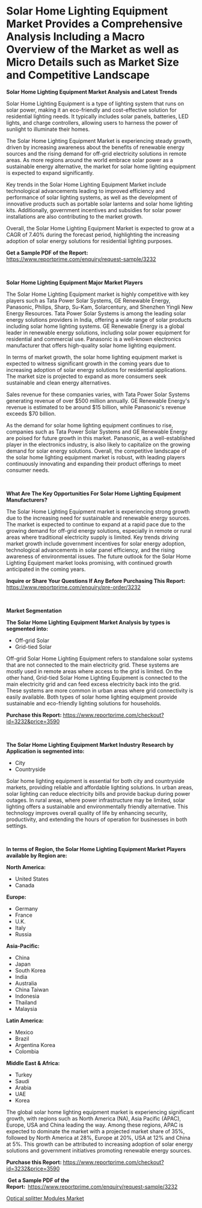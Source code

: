 <p><h1>Solar Home Lighting Equipment Market Provides a Comprehensive Analysis Including a Macro Overview of the Market as well as Micro Details such as Market Size and Competitive Landscape</h1></p><p><strong>Solar Home Lighting Equipment Market Analysis and Latest Trends</strong></p>
<p><p>Solar Home Lighting Equipment is a type of lighting system that runs on solar power, making it an eco-friendly and cost-effective solution for residential lighting needs. It typically includes solar panels, batteries, LED lights, and charge controllers, allowing users to harness the power of sunlight to illuminate their homes.</p><p>The Solar Home Lighting Equipment Market is experiencing steady growth, driven by increasing awareness about the benefits of renewable energy sources and the rising demand for off-grid electricity solutions in remote areas. As more regions around the world embrace solar power as a sustainable energy alternative, the market for solar home lighting equipment is expected to expand significantly.</p><p>Key trends in the Solar Home Lighting Equipment Market include technological advancements leading to improved efficiency and performance of solar lighting systems, as well as the development of innovative products such as portable solar lanterns and solar home lighting kits. Additionally, government incentives and subsidies for solar power installations are also contributing to the market growth.</p><p>Overall, the Solar Home Lighting Equipment Market is expected to grow at a CAGR of 7.40% during the forecast period, highlighting the increasing adoption of solar energy solutions for residential lighting purposes.</p></p>
<p><strong>Get a Sample PDF of the Report:&nbsp;</strong> <a href="https://www.reportprime.com/enquiry/request-sample/3232">https://www.reportprime.com/enquiry/request-sample/3232</a></p>
<p>&nbsp;</p>
<p><strong>Solar Home Lighting Equipment Major Market Players</strong></p>
<p><p>The Solar Home Lighting Equipment market is highly competitive with key players such as Tata Power Solar Systems, GE Renewable Energy, Panasonic, Philips, Sharp, Su-Kam, Solarcentury, and Shenzhen Yingli New Energy Resources. Tata Power Solar Systems is among the leading solar energy solutions providers in India, offering a wide range of solar products including solar home lighting systems. GE Renewable Energy is a global leader in renewable energy solutions, including solar power equipment for residential and commercial use. Panasonic is a well-known electronics manufacturer that offers high-quality solar home lighting equipment. </p><p>In terms of market growth, the solar home lighting equipment market is expected to witness significant growth in the coming years due to increasing adoption of solar energy solutions for residential applications. The market size is projected to expand as more consumers seek sustainable and clean energy alternatives. </p><p>Sales revenue for these companies varies, with Tata Power Solar Systems generating revenue of over $500 million annually. GE Renewable Energy's revenue is estimated to be around $15 billion, while Panasonic's revenue exceeds $70 billion. </p><p>As the demand for solar home lighting equipment continues to rise, companies such as Tata Power Solar Systems and GE Renewable Energy are poised for future growth in this market. Panasonic, as a well-established player in the electronics industry, is also likely to capitalize on the growing demand for solar energy solutions. Overall, the competitive landscape of the solar home lighting equipment market is robust, with leading players continuously innovating and expanding their product offerings to meet consumer needs.</p></p>
<p>&nbsp;</p>
<p><strong>What Are The Key Opportunities For Solar Home Lighting Equipment Manufacturers?</strong></p>
<p><p>The Solar Home Lighting Equipment market is experiencing strong growth due to the increasing need for sustainable and renewable energy sources. The market is expected to continue to expand at a rapid pace due to the growing demand for off-grid energy solutions, especially in remote or rural areas where traditional electricity supply is limited. Key trends driving market growth include government incentives for solar energy adoption, technological advancements in solar panel efficiency, and the rising awareness of environmental issues. The future outlook for the Solar Home Lighting Equipment market looks promising, with continued growth anticipated in the coming years.</p></p>
<p><strong>Inquire or Share Your Questions If Any Before Purchasing This Report:</strong> <a href="https://www.reportprime.com/enquiry/pre-order/3232">https://www.reportprime.com/enquiry/pre-order/3232</a></p>
<p>&nbsp;</p>
<p><strong>Market Segmentation</strong></p>
<p><strong>The Solar Home Lighting Equipment Market Analysis by types is segmented into:</strong></p>
<p><ul><li>Off-grid Solar</li><li>Grid-tied Solar</li></ul></p>
<p><p>Off-grid Solar Home Lighting Equipment refers to standalone solar systems that are not connected to the main electricity grid. These systems are mostly used in remote areas where access to the grid is limited. On the other hand, Grid-tied Solar Home Lighting Equipment is connected to the main electricity grid and can feed excess electricity back into the grid. These systems are more common in urban areas where grid connectivity is easily available. Both types of solar home lighting equipment provide sustainable and eco-friendly lighting solutions for households.</p></p>
<p><strong>Purchase this Report:&nbsp;</strong><a href="https://www.reportprime.com/checkout?id=3232&price=3590">https://www.reportprime.com/checkout?id=3232&price=3590</a></p>
<p>&nbsp;</p>
<p><strong>The Solar Home Lighting Equipment Market Industry Research by Application is segmented into:</strong></p>
<p><ul><li>City</li><li>Countryside</li></ul></p>
<p><p>Solar home lighting equipment is essential for both city and countryside markets, providing reliable and affordable lighting solutions. In urban areas, solar lighting can reduce electricity bills and provide backup during power outages. In rural areas, where power infrastructure may be limited, solar lighting offers a sustainable and environmentally friendly alternative. This technology improves overall quality of life by enhancing security, productivity, and extending the hours of operation for businesses in both settings.</p></p>
<p>&nbsp;</p>
<p><strong>In terms of Region, the Solar Home Lighting Equipment Market Players available by Region are:</strong></p>
<p>
    <p> <strong> North America: </strong>
        <ul>
            <li>United States</li>
            <li>Canada</li>
        </ul>
        </p> 
    <p> <strong> Europe: </strong>
        <ul>
            <li>Germany</li>
            <li>France</li>
            <li>U.K.</li>
            <li>Italy</li>
            <li>Russia</li>
        </ul>
        </p> 
    <p> <strong> Asia-Pacific: </strong>
        <ul>
            <li>China</li>
            <li>Japan</li>
            <li>South Korea</li>
            <li>India</li>
            <li>Australia</li>
            <li>China Taiwan</li>
            <li>Indonesia</li>
            <li>Thailand</li>
            <li>Malaysia</li>
        </ul>
        </p> 
    <p> <strong> Latin America: </strong>
        <ul>
            <li>Mexico</li>
            <li>Brazil</li>
            <li>Argentina Korea</li>
            <li>Colombia</li>
        </ul>
        </p> 
    <p> <strong> Middle East & Africa: </strong>
        <ul>
            <li>Turkey</li>
            <li>Saudi</li>
            <li>Arabia</li>
            <li>UAE</li>
            <li>Korea</li>
        </ul>
    </p>
    </p>
<p><p>The global solar home lighting equipment market is experiencing significant growth, with regions such as North America (NA), Asia Pacific (APAC), Europe, USA and China leading the way. Among these regions, APAC is expected to dominate the market with a projected market share of 35%, followed by North America at 28%, Europe at 20%, USA at 12% and China at 5%. This growth can be attributed to increasing adoption of solar energy solutions and government initiatives promoting renewable energy sources.</p></p>
<p><strong>Purchase this Report: </strong><a href="https://www.reportprime.com/checkout?id=3232&price=3590">https://www.reportprime.com/checkout?id=3232&price=3590</a></p>
<p>&nbsp;<strong>Get a Sample PDF of the Report:&nbsp;&nbsp;</strong><a href="https://www.reportprime.com/enquiry/request-sample/3232">https://www.reportprime.com/enquiry/request-sample/3232</a></p>
<p><strong></strong></p>
<p><p><a href="https://github.com/RichRobinson5/Market-Research-Report-List-4/blob/main/optical-splitter-modules-market.md">Optical splitter Modules Market</a></p></p>